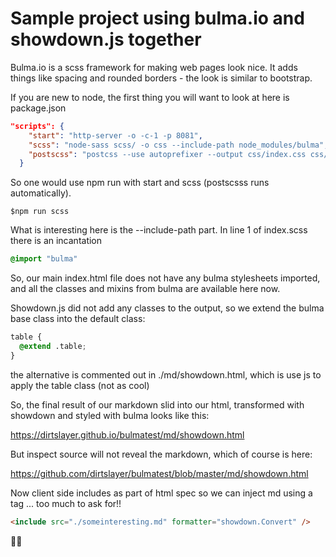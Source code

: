 # Sample project using bulma.io and showdown.js together

Bulma.io is a scss framework for making web pages look nice. It adds things like spacing and rounded borders - the look is similar to bootstrap.

If you are new to node, the first thing you will want to look at here is package.json

```json
"scripts": {
    "start": "http-server -o -c-1 -p 8081",
    "scss": "node-sass scss/ -o css --include-path node_modules/bulma",
    "postscss": "postcss --use autoprefixer --output css/index.css css/index.css"
  }
```
So one would use npm run with start and scss (postscsss runs automatically).
```
$npm run scss
```
What is interesting here is the --include-path part. In line 1 of index.scss there is an incantation 
```css
@import "bulma"
```
So, our main index.html file does not have any bulma stylesheets imported, and all the classes and mixins from bulma are available here now.

Showdown.js did not add any classes to the output, so we extend the bulma base class into the default class:
```css
table {
  @extend .table;
}
```
the alternative is commented out in ./md/showdown.html, which is
use js to apply the table class (not as cool)

So, the final result of our markdown slid into our html, transformed with showdown and styled with bulma looks like this:

https://dirtslayer.github.io/bulmatest/md/showdown.html

But inspect source will not reveal the markdown, which of course is here:

https://github.com/dirtslayer/bulmatest/blob/master/md/showdown.html

Now client side includes as part of html spec so we can inject md using a tag ... too much to ask for!!

```html
<include src="./someinteresting.md" formatter="showdown.Convert" />
```
😮‍💨



